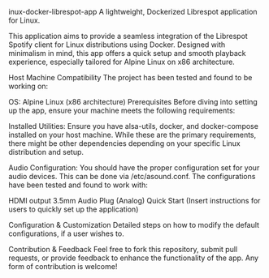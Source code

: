 inux-docker-librespot-app
A lightweight, Dockerized Librespot application for Linux.

This application aims to provide a seamless integration of the Librespot Spotify client for Linux distributions using Docker. Designed with minimalism in mind, this app offers a quick setup and smooth playback experience, especially tailored for Alpine Linux on x86 architecture.

Host Machine Compatibility
The project has been tested and found to be working on:

OS: Alpine Linux (x86 architecture)
Prerequisites
Before diving into setting up the app, ensure your machine meets the following requirements:

Installed Utilities: Ensure you have alsa-utils, docker, and docker-compose installed on your host machine. While these are the primary requirements, there might be other dependencies depending on your specific Linux distribution and setup.

Audio Configuration: You should have the proper configuration set for your audio devices. This can be done via /etc/asound.conf. The configurations have been tested and found to work with:

HDMI output
3.5mm Audio Plug (Analog)
Quick Start
(Insert instructions for users to quickly set up the application)

Configuration & Customization
Detailed steps on how to modify the default configurations, if a user wishes to.

Contribution & Feedback
Feel free to fork this repository, submit pull requests, or provide feedback to enhance the functionality of the app. Any form of contribution is welcome!
